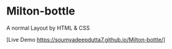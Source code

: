 # Milton-bottle
A normal Layout by HTML &amp; CSS

[Live Demo https://soumyadeepdutta7.github.io/Milton-bottle/]
